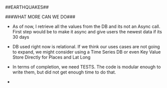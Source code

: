 ##EARTHQUAKES##

###WHAT MORE CAN WE DO###
 
- As of now, I retrieve all the values from the DB and its not an Async call. First step would be to make it async and 
give users the newest data if its 30 days

- DB used right now is relational. If we think our uses cases are not going to expand, we might consider using a Time
Series DB or even Key Value Store Directly for Places and Lat Long

- In terms of completion, we need TESTS. The code is modular enough to write them, but did not get enough time to do that. 

- 